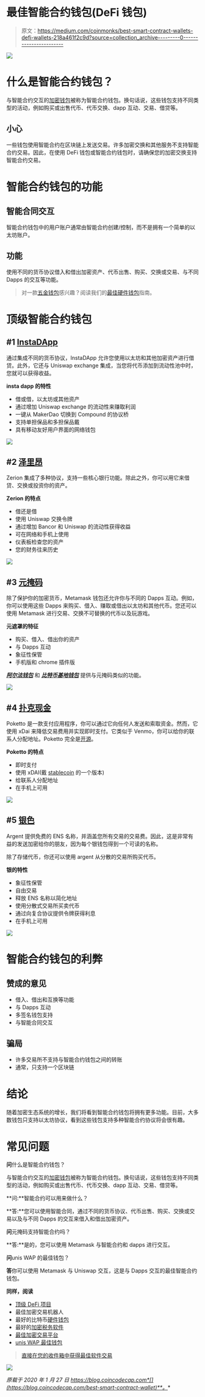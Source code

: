 # 最佳智能合约钱包(DeFi 钱包)

> 原文：<https://medium.com/coinmonks/best-smart-contract-wallets-defi-wallets-218a461f2c9d?source=collection_archive---------0----------------------->

![](img/e51b1174bf175555678c08109d308ae6.png)

# 什么是智能合约钱包？

与智能合约交互的[加密钱包](https://blog.coincodecap.com/tag/crypto-wallet/)被称为智能合约钱包。换句话说，这些钱包支持不同类型的活动，例如购买或出售代币、代币交换、dapp 互动、交易、借贷等。

## **小心**

一些钱包使用智能合约在区块链上发送交易。许多加密交换和其他服务不支持智能合约交易。因此，在使用 DeFi 钱包或智能合约钱包时，请确保您的加密交换支持智能合约交易。

# 智能合约钱包的功能

## 智能合同交互

智能合约钱包中的用户账户通常由智能合约创建/控制，而不是拥有一个简单的以太坊账户。

## 功能

使用不同的货币协议借入和借出加密资产、代币出售、购买、交换或交易、与不同 Dapps 的交互等功能。

> 对一款[五金钱包](/coinmonks/the-best-cryptocurrency-hardware-wallets-of-2020-e28b1c124069?source=friends_link&sk=324dd9ff8556ab578d71e7ad7658ad7c)感兴趣？阅读我们的[最佳硬件钱包](/coinmonks/the-best-cryptocurrency-hardware-wallets-of-2020-e28b1c124069?source=friends_link&sk=324dd9ff8556ab578d71e7ad7658ad7c)指南。

# 顶级智能合约钱包

## #1 [InstaDApp](https://instadapp.io/?utm_source=coincodecap)

通过集成不同的货币协议，InstaDApp 允许您使用以太坊和其他加密资产进行借贷。此外，它还与 Uniswap exchange 集成，当您将代币添加到流动性池中时，您就可以获得收益。

**insta dapp 的特性**

*   借或借，以太坊或其他资产
*   通过增加 Uniswap exchange 的流动性来赚取利润
*   一键从 MakerDao 切换到 Compound 的协议桥
*   支持单担保品和多担保品戴
*   具有移动友好用户界面的网络钱包

![](img/76c701459895caaabe3ba832c8061490.png)

## #2 [泽里昂](https://zerion.io/?utm_source=coincodecap)

Zerion 集成了多种协议，支持一些核心银行功能。除此之外，你可以用它来借贷、交换或投资你的资产。

**Zerion 的特点**

*   借还是借
*   使用 Uniswap 交换令牌
*   通过增加 Bancor 和 Uniswap 的流动性获得收益
*   可在网络和手机上使用
*   仪表板检查您的资产
*   您的财务往来历史

![](img/7f8c1b956862bc8c7a126d63a43653e1.png)

## #3 [元掩码](https://metamask.io/?utm_source=coincodecap)

除了保护你的加密货币，Metamask 钱包还允许你与不同的 Dapps 互动。例如，你可以使用这些 Dapps 来购买、借入、赚取或借出以太坊和其他代币。您还可以使用 Metamask 进行交易、交换不可替换的代币以及玩游戏。

**元遮罩的特征**

*   购买、借入、借出你的资产
*   与 Dapps 互动
*   象征性保管
*   手机版和 chrome 插件版

[***阿尔法钱包***](https://alphawallet.com/?utm_source=coincodecap.com) 和 [***比特币基地钱包***](https://wallet.coinbase.com/?utm_source=coincodecap.com) 提供与元掩码类似的功能。

![](img/f9ae153c284b4a535e4511a3ad369789.png)

## #4 [扑克现金](https://poketto.cash/?utm_source=coincodecap.com#/)

Poketto 是一款支付应用程序，你可以通过它向任何人发送和索取资金。然而，它使用 xDai 来降低交易费用并实现即时支付。它类似于 Venmo，你可以给你的联系人分配地址。Poketto 完全是[开源](https://github.com/pokettocash)。

**Poketto 的特点**

*   即时支付
*   使用 xDAI(戴 [stablecoin](https://blog.coincodecap.com/stablecoins-a-simple-overview) 的一个版本)
*   给联系人分配地址
*   在手机上可用

![](img/7da325306e3b2b300ae6d6ca56037598.png)

## #5 [银色](https://www.argent.xyz/?utm_source=coincodecap.com)

Argent 提供免费的 ENS 名称，并涵盖您所有交易的交易费。因此，这是非常有益的发送加密给你的朋友，因为每个银钱包得到一个可读的名称。

除了存储代币，你还可以使用 argent 从分散的交易所购买代币。

**银的特性**

*   象征性保管
*   自由交易
*   释放 ENS 名称以简化地址
*   使用分散式交易所买卖代币
*   通过向复合协议提供令牌获得利息
*   在手机上可用

![](img/614c4e7065e084e20656671e82dba715.png)

# 智能合约钱包的利弊

## 赞成的意见

*   借入、借出和互换等功能
*   与 Dapps 互动
*   多签名钱包支持
*   与智能合同交互

## 骗局

*   许多交易所不支持与智能合约钱包之间的转账
*   通常，只支持一个区块链

# 结论

随着加密生态系统的增长，我们将看到智能合约钱包将拥有更多功能。目前，大多数钱包只支持以太坊协议，看到这些钱包支持多种智能合约协议将会很有趣。

# 常见问题

**问**什么是智能合约钱包？

与智能合约交互的[加密钱包](https://blog.coincodecap.com/tag/crypto-wallet/)被称为智能合约钱包。换句话说，这些钱包支持不同类型的活动，例如购买或出售代币、代币交换、dapp 互动、交易、借贷等。

**问:**智能合约可以用来做什么？

**答:**您可以使用智能合同，通过不同的货币协议、代币出售、购买、交换或交易以及与不同 Dapps 的交互来借入和借出加密资产。

**问**元掩码支持智能合约吗？

**答:**是的，您可以使用 Metamask 与智能合约和 dapps 进行交互。

**问**unis WAP 的最佳钱包？

**答**你可以使用 Metamask 与 Uniswap 交互，这是与 Dapps 交互的最佳智能合约钱包。

**同样，阅读**

*   [顶级 DeFi 项目](/coinmonks/defi-future-10-promising-projects-in-the-defi-world-ff2b697ab006)
*   最佳加密交易机器人
*   最好的比特币[硬件钱包](/coinmonks/the-best-cryptocurrency-hardware-wallets-of-2020-e28b1c124069?source=friends_link&sk=324dd9ff8556ab578d71e7ad7658ad7c)
*   最好的[加密税务软件](/coinmonks/best-crypto-tax-tool-for-my-money-72d4b430816b)
*   [最佳加密交易平台](/coinmonks/the-best-crypto-trading-platforms-in-2020-the-definitive-guide-updated-c72f8b874555)
*   [unis WAP 最佳钱包](/coinmonks/best-wallets-to-use-uniswap-e91a6385d9e8)

> [直接在您的收件箱中获得最佳软件交易](https://coincodecap.com?utm_source=coinmonks)

[![](img/160ce73bd06d46c2250251e7d5969f9d.png)](https://coincodecap.com?utm_source=coinmonks)

*原载于 2020 年 1 月 27 日 https://blog.coincodecap.com*[](https://blog.coincodecap.com/best-smart-contract-wallet)**。**